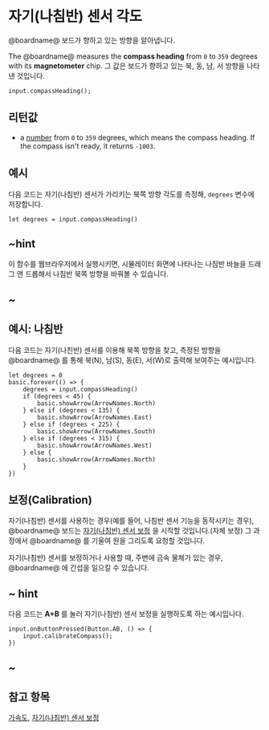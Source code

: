 # 자기(나침반) 센서 각도

@boardname@ 보드가 향하고 있는 방향을 알아냅니다.

The @boardname@ measures the **compass heading** from `0` to `359` degrees with its **magnetometer** chip. 그 값은 보드가 향하고 있는 북, 동, 남, 서 방향을 나타낸 것입니다.

```sig
input.compassHeading();
```

## 리턴값

* a [number](/types/number) from `0` to `359` degrees, which means the compass heading. If the compass isn't ready, it returns `-1003`.

## 예시

다음 코드는 자기(나침반) 센서가 가리키는 북쪽 방향 각도를 측정해, `degrees` 변수에 저장합니다.

```blocks
let degrees = input.compassHeading()
```

## ~hint

이 함수를 웹브라우저에서 실행시키면, 시뮬레이터 화면에 나타나는 나침반 바늘을 드래그 앤 드롭해서 나침반 북쪽 방향을 바꿔볼 수 있습니다.

## ~

## 예시: 나침반

다음 코드는 자기(나친반) 센서를 이용해 북쪽 방향을 찾고, 측정된 방향을 @boardname@ 를 통해 북(N), 남(S), 동(E), 서(W)로 출력해 보여주는 예시입니다.

```blocks
let degrees = 0
basic.forever(() => {
    degrees = input.compassHeading()
    if (degrees < 45) {
        basic.showArrow(ArrowNames.North)
    } else if (degrees < 135) {
        basic.showArrow(ArrowNames.East)
    } else if (degrees < 225) {
        basic.showArrow(ArrowNames.South)
    } else if (degrees < 315) {
        basic.showArrow(ArrowNames.West)
    } else {
        basic.showArrow(ArrowNames.North)
    }
})
```

## 보정(Calibration)

자기(나침반) 센서를 사용하는 경우(예를 들어, 나침반 센서 기능을 동작시키는 경우), @boardname@ 보드는 [자기(나침반) 센서 보정](/reference/input/calibrate-compass) 을 시작할 것입니다.(자체 보정) 그 과정에서 @boardname@ 를 기울여 원을 그리도록 요청할 것입니다.

자기(나침반) 센서를 보정하거나 사용할 때, 주변에 금속 물체가 있는 경우, @boardname@ 에 간섭을 일으킬 수 있습니다.

## ~ hint

다음 코드는 **A+B** 를 눌러 자기(나침반) 센서 보정을 실행하도록 하는 예시입니다.

```block
input.onButtonPressed(Button.AB, () => {
    input.calibrateCompass();
})
```

## ~

## 참고 항목

[가속도](/reference/input/acceleration), [자기(나침반) 센서 보정](/reference/input/calibrate-compass)